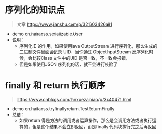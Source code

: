 # 序列化的知识点

> 文章 https://www.jianshu.com/p/321603426a81

- demo cn.haitaoss.serializable.User
- 说明：
    - 序列化ID 的作用，如果使用java OutputStream 进行序列化，那么生成的二进制文件里面会记录 UID，当你通过 ObjectInputStream 反序列化时候，会比较Class 文件中的UID
      是否一致，不一致会报错。
    - 但是如果使用JSON 序列化的话，就不会进行校验了

# finally 和 return 执行顺序

> https://www.cnblogs.com/lanxuezaipiao/p/3440471.html

- demo cn.haitaoss.tryfinallyreturn.TestReturnFinally
- 总结：
    - 如果return 得是方法的调用或者运算操作，那么是会调用方法或者执行运算的，但是这个结果不会立即返回，而是finally 代码块执行完之后再返回